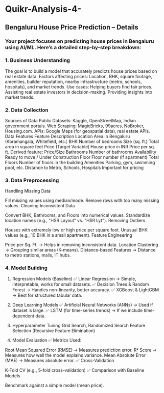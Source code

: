 # Quikr-Analysis-4-

## Bengaluru House Price Prediction –  Details
### Your project focuses on predicting house prices in Bengaluru using AI/ML. Here’s a detailed step-by-step breakdown:

### 1. Business Understanding
The goal is to build a model that accurately predicts house prices based on real estate data.
Factors affecting prices: Location, BHK, square footage, amenities, builder reputation, nearby infrastructure (metro, schools, hospitals), and market trends.
Use cases:
Helping buyers find fair prices.
Assisting real estate investors in decision-making.
Providing insights into market trends.

### 2. Data Collection
Sources of Data
Public Datasets: Kaggle, OpenStreetMap, Indian government portals.
Web Scraping: MagicBricks, 99acres, NoBroker, Housing.com.
APIs: Google Maps (for geospatial data), real estate APIs.
Data Features
Feature	Description
Location	Area in Bengaluru (Koramangala, Whitefield, etc.)
BHK	Number of bedrooms
Size (sq. ft.)	Total area in square feet
Price (Target Variable)	House price in INR
Price per sq. ft.	Derived feature: Price/Size
Bathrooms	Number of bathrooms
Availability	Ready to move / Under Construction
Floor	Floor number (if apartment)
Total Floors	Number of floors in the building
Amenities	Parking, gym, swimming pool, etc.
Distance to Metro, Schools, Hospitals	Important for pricing

### 3. Data Preprocessing
Handling Missing Data

Fill missing values using median/mode.
Remove rows with too many missing values.
Cleaning Inconsistent Data

Convert BHK, Bathrooms, and Floors into numerical values.
Standardize location names (e.g., "HSR Layout" vs. "HSR Lyt").
Removing Outliers

Houses with extremely low or high price per square foot.
Unusual BHK values (e.g., 10 BHK in a small apartment).
Feature Engineering

Price per Sq. Ft. → Helps in removing inconsistent data.
Location Clustering → Grouping similar areas (K-means).
Distance-based Features → Distance to metro stations, malls, IT hubs.

### 4. Model Building
1. Regression Models (Baseline)
✅ Linear Regression → Simple, interpretable, works for small datasets.
✅ Decision Trees & Random Forest → Handles non-linearity, better accuracy.
✅ XGBoost & LightGBM → Best for structured tabular data.

2. Deep Learning Models
✅ Artificial Neural Networks (ANNs) → Used if dataset is large.
✅ LSTM (for time-series trends) → If we include time-dependent data.

3. Hyperparameter Tuning
Grid Search, Randomized Search
Feature Selection (Recursive Feature Elimination)
5. Model Evaluation
✅ Metrics Used:

Root Mean Squared Error (RMSE) → Measures prediction error.
R² Score → Measures how well the model explains variance.
Mean Absolute Error (MAE) → Measures absolute error.
✅ Cross-Validation

K-Fold CV (e.g., 5-fold cross-validation)
✅ Comparison with Baseline Models

Benchmark against a simple model (mean price).








